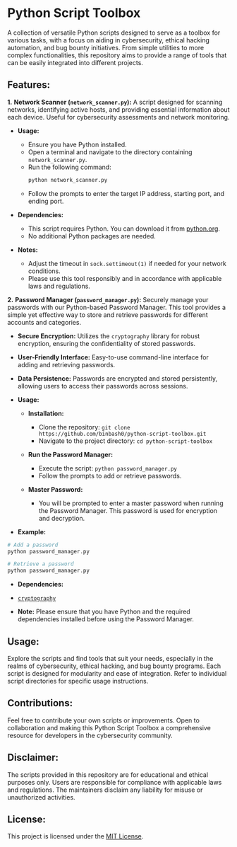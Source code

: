 # Python Script Toolbox

A collection of versatile Python scripts designed to serve as a toolbox for various tasks, with a focus on aiding in cybersecurity, ethical hacking automation, and bug bounty initiatives. From simple utilities to more complex functionalities, this repository aims to provide a range of tools that can be easily integrated into different projects.

## Features:
**1.** **Network Scanner (`network_scanner.py`):** A script designed for scanning networks, identifying active hosts, and providing essential information about each device. Useful for cybersecurity assessments and network monitoring.

  - **Usage:**
    - Ensure you have Python installed.
    - Open a terminal and navigate to the directory containing `network_scanner.py`.
    - Run the following command:
      ```bash
      python network_scanner.py
      ```
    - Follow the prompts to enter the target IP address, starting port, and ending port.

  - **Dependencies:**
    - This script requires Python. You can download it from [python.org](https://www.python.org/downloads/).
    - No additional Python packages are needed.

  - **Notes:**
    - Adjust the timeout in `sock.settimeout(1)` if needed for your network conditions.
    - Please use this tool responsibly and in accordance with applicable laws and regulations.

**2.** **Password Manager (`password_manager.py`):** Securely manage your passwords with our Python-based Password Manager. This tool provides a simple yet effective way to store and retrieve passwords for different accounts and categories.

- **Secure Encryption:** Utilizes the `cryptography` library for robust encryption, ensuring the confidentiality of stored passwords.

- **User-Friendly Interface:** Easy-to-use command-line interface for adding and retrieving passwords.

- **Data Persistence:** Passwords are encrypted and stored persistently, allowing users to access their passwords across sessions.

 - **Usage:**

   - **Installation:**
     - Clone the repository: `git clone https://github.com/binbash0/python-script-toolbox.git`
     - Navigate to the project directory: `cd python-script-toolbox`

   - **Run the Password Manager:**
     - Execute the script: `python password_manager.py`
     - Follow the prompts to add or retrieve passwords.

   - **Master Password:**
     - You will be prompted to enter a master password when running the Password Manager. This password is used for encryption and decryption.

- **Example:**

```bash
# Add a password
python password_manager.py

# Retrieve a password
python password_manager.py
```

- **Dependencies:**
- [`cryptography`](https://cryptography.io/en/latest/)

- **Note:**
Please ensure that you have Python and the required dependencies installed before using the Password Manager.



## Usage:

Explore the scripts and find tools that suit your needs, especially in the realms of cybersecurity, ethical hacking, and bug bounty programs. Each script is designed for modularity and ease of integration. Refer to individual script directories for specific usage instructions.

## Contributions:

Feel free to contribute your own scripts or improvements. Open to collaboration and making this Python Script Toolbox a comprehensive resource for developers in the cybersecurity community.

## Disclaimer:

The scripts provided in this repository are for educational and ethical purposes only. Users are responsible for compliance with applicable laws and regulations. The maintainers disclaim any liability for misuse or unauthorized activities.

## License:

This project is licensed under the [MIT License](LICENSE).
